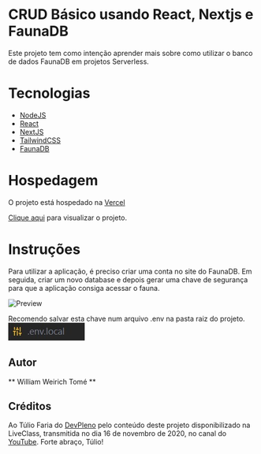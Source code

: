 # CRUD Básico usando React, Nextjs e FaunaDB

Este projeto tem como intenção aprender mais sobre como utilizar o banco de dados FaunaDB em projetos Serverless.

# Tecnologias
* [NodeJS](https://nodejs.org/en/)
* [React](https://pt-br.reactjs.org/)
* [NextJS](https://nextjs.org/)
* [TailwindCSS](https://tailwindcss.com/)
* [FaunaDB](https://fauna.com/)

# Hospedagem

O projeto está hospedado na [Vercel](https://vercel.com)

[Clique aqui](https://contatos.williamtome.dev/) para visualizar o projeto.

# Instruções
Para utilizar a aplicação, é preciso criar uma conta no site do FaunaDB.
Em seguida, criar um novo database e depois gerar uma chave de segurança para que a aplicação consiga acessar o fauna. 

![Preview](https://github.com/williamtome/crud-react-next-and-faunaDB/blob/master/faunadb.gif?raw=true)

Recomendo salvar esta chave num arquivo .env na pasta raiz do projeto.
<br><img src="./env file.jpg">

## Autor
** William Weirich Tomé **

## Créditos

Ao Túlio Faria do [DevPleno](https://devpleno.com) pelo conteúdo deste projeto disponibilizado na LiveClass, transmitida no dia 16 de novembro de 2020, no canal do [YouTube](https://www.youtube.com/watch?v=JRN59NP_3Q8). Forte abraço, Túlio!
